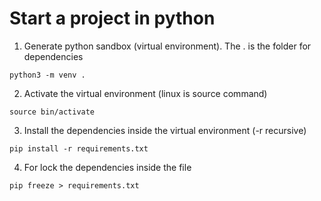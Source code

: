 # Start a project in python 

1. Generate python sandbox (virtual environment). The . is the folder for dependencies
```
python3 -m venv .
```
2. Activate the virtual environment (linux is source command)
```
source bin/activate 
```
3. Install the dependencies inside the virtual environment (-r recursive)
```
pip install -r requirements.txt
```
4. For lock the dependencies inside the file
```
pip freeze > requirements.txt
```


